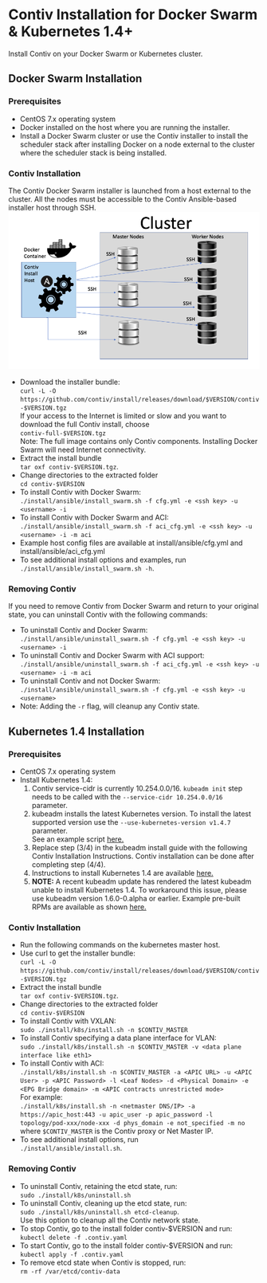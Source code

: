 # Contiv Installation for Docker Swarm & Kubernetes 1.4+
Install Contiv on your Docker Swarm or Kubernetes cluster.
## Docker Swarm Installation
### Prerequisites
* CentOS 7.x operating system
* Docker installed on the host where you are running the installer.
* Install a Docker Swarm cluster or use the Contiv installer to install the scheduler stack after installing Docker on a node external to the cluster where the scheduler stack is being installed.

### Contiv Installation

The Contiv Docker Swarm installer is launched from a host external to the cluster.  All the nodes must be accessible to the Contiv Ansible-based installer host through SSH.
![installer](installer.png)
* Download the installer bundle: <br>`curl -L -O https://github.com/contiv/install/releases/download/$VERSION/contiv-$VERSION.tgz`<br>
If your access to the Internet is limited or slow and you want to download the full Contiv install, choose <br>
`contiv-full-$VERSION.tgz`<br>
Note: The full image contains only Contiv components. Installing Docker Swarm will need Internet connectivity.
* Extract the install bundle <br>`tar oxf contiv-$VERSION.tgz`.
* Change directories to the extracted folder <br>`cd contiv-$VERSION`
* To install Contiv with Docker Swarm:<br> `./install/ansible/install_swarm.sh -f cfg.yml -e <ssh key> -u <username> -i`
* To install Contiv with Docker Swarm and ACI:<br> `./install/ansible/install_swarm.sh -f aci_cfg.yml -e <ssh key> -u <username> -i -m aci`
* Example host config files are available at install/ansible/cfg.yml and install/ansible/aci_cfg.yml
* To see additional install options and examples, run <br>`./install/ansible/install_swarm.sh -h`.

### Removing Contiv

If you need to remove Contiv from Docker Swarm and return to your original state, you can uninstall Contiv with the following commands:
* To uninstall Contiv and Docker Swarm:<br>
`./install/ansible/uninstall_swarm.sh -f cfg.yml -e <ssh key> -u <username> -i`
* To uninstall Contiv and Docker Swarm with ACI support:<br>
`./install/ansible/uninstall_swarm.sh -f aci_cfg.yml -e <ssh key> -u <username> -i -m aci`
* To uninstall Contiv and not Docker Swarm:<br>
`./install/ansible/uninstall_swarm.sh -f cfg.yml -e <ssh key> -u <username>`
* Note: Adding the `-r` flag, will cleanup any Contiv state.

## Kubernetes 1.4 Installation

### Prerequisites

* CentOS 7.x operating system
* Install Kubernetes 1.4:
  1. Contiv service-cidr is currently 10.254.0.0/16. `kubeadm init` step needs to be called with the `--service-cidr 10.254.0.0/16` parameter.
  2. kubeadm installs the latest Kubernetes version. To install the latest supported version use the `--use-kubernetes-version v1.4.7` parameter.<br>
     See an example script [here.](https://github.com/contiv/install/blob/master/cluster/k8s1.4/k8smaster_centos.sh)
  3. Replace step (3/4) in the kubeadm install guide with the following Contiv Installation Instructions. Contiv installation can be done after completing step (4/4).
  4. Instructions to install Kubernetes 1.4 are available [here.](http://kubernetes.io/docs/getting-started-guides/kubeadm/)
  5. **NOTE:** A recent kubeadm update has rendered the latest kubeadm unable to install Kubernetes 1.4. To workaround this issue, please use kubeadm version 1.6.0-0.alpha or earlier.
     Example pre-built RPMs are available as shown [here.](https://github.com/contiv/install/blob/master/cluster/k8s1.4/bootstrap_centos.sh#L22-L26)

### Contiv Installation
* Run the following commands on the kubernetes master host.
* Use curl to get the installer bundle: <br>`curl -L -O https://github.com/contiv/install/releases/download/$VERSION/contiv-$VERSION.tgz`
* Extract the install bundle <br>`tar oxf contiv-$VERSION.tgz`.
* Change directories to the extracted folder <br>`cd contiv-$VERSION`
* To install Contiv with VXLAN:<br> `sudo ./install/k8s/install.sh -n $CONTIV_MASTER`
* To install Contiv specifying a data plane interface for VLAN:<br> `sudo ./install/k8s/install.sh -n $CONTIV_MASTER -v <data plane interface like eth1>`
* To install Contiv with ACI: <br>`./install/k8s/install.sh -n $CONTIV_MASTER -a <APIC URL> -u <APIC User> -p <APIC Password> -l <Leaf Nodes> -d <Physical Domain> -e <EPG Bridge domain> -m <APIC contracts unrestricted mode>
  ` <br> For example: <br> `./install/k8s/install.sh -n <netmaster DNS/IP> -a https://apic_host:443 -u apic_user -p apic_password -l topology/pod-xxx/node-xxx -d phys_domain -e not_specified -m no
  `
 <br> where `$CONTIV_MASTER` is the Contiv proxy or Net Master IP.
* To see additional install options, run <br> `./install/ansible/install.sh`.

### Removing Contiv
* To uninstall Contiv, retaining the etcd state, run:<br>
`sudo ./install/k8s/uninstall.sh`
* To uninstall Contiv, cleaning up the etcd state, run:<br>
`sudo ./install/k8s/uninstall.sh etcd-cleanup`. <br>Use this option to cleanup all the Contiv network state. 
* To stop Contiv, go to the install folder contiv-$VERSION and run:<br> `kubectl delete -f .contiv.yaml`
* To start Contiv, go to the install folder contiv-$VERSION and run:<br> `kubectl apply -f .contiv.yaml`
* To remove etcd state when Contiv is stopped, run: <br> `rm -rf /var/etcd/contiv-data`
